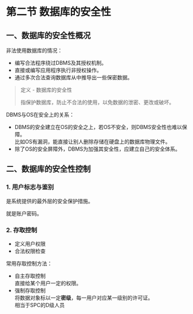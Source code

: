 # 第二节 数据库的安全性

## 一、数据库的安全性概况

非法使用数据库的情况：

* 编写合法程序绕过DBMS及其授权机制。
* 直接或编写应用程序执行非授权操作。
* 通过多次合法查询数据库从中推导出一些保密数据。

> 定义 - 数据库的安全性
>
> 指保护数据库，防止不合法的使用，以免数据的泄密、更改或破坏。

DBMS与OS在安全上的关系：

* DBMS的安全建立在OS的安全之上，若OS不安全，则DBMS安全性也难以保障。  
  比如OS有漏洞，能直接让别人删除存储在硬盘上的数据库物理文件。
* 除了OS的安全屏障外，DBMS为加强其安全性，应建立自己的安全体系。

## 二、数据库的安全性控制

### 1. 用户标志与鉴别

是系统提供的最外层的安全保护措施。

就是账户密码。

### 2. 存取控制

* 定义用户权限
* 合法权限检查

常用存取控制方法：

* 自主存取控制  
  直接给某个用户一定的权限。
* 强制存取控制  
  将数据对象标以一定**密级**，每一用户对应某一级别的许可证。  
  相当于SPC的D级人员
  